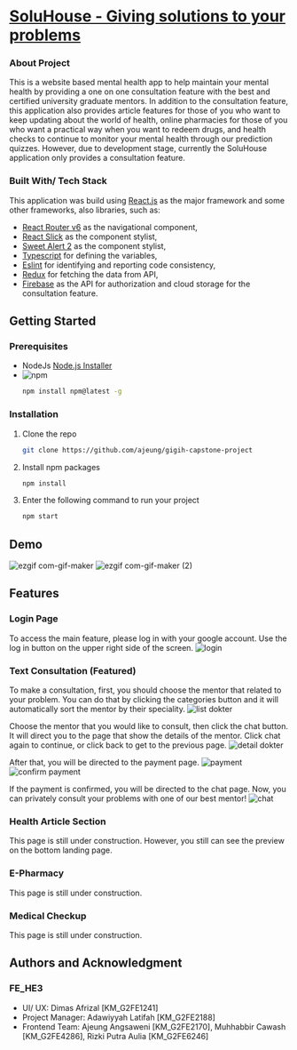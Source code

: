 # [SoluHouse - Giving solutions to your problems](https://github.com/ajeung/gigih-capstone-project)

### About Project
This is a website based mental health app to help maintain your mental health by providing a one on one consultation feature with the best and certified university graduate mentors. In addition to the consultation feature, this application also provides article features for those of you who want to keep updating about the world of health, online pharmacies for those of you who want a practical way when you want to redeem drugs, and health checks to continue to monitor your mental health through our prediction quizzes. However, due to development stage, currently the SoluHouse application only provides a consultation feature.

### Built With/ Tech Stack
This application was build using [React.js](https://reactjs.org/docs/getting-started.html) as the major framework and some other frameworks, also libraries, such as:
* [React Router v6](https://reactrouter.com/) as the navigational component,
* [React Slick](http://react-slick.neostack.com/) as the component stylist,
* [Sweet Alert 2](https://sweetalert2.github.io/) as the component stylist,
* [Typescript](https://www.typescriptlang.org/) for defining the variables,
* [Eslint](https://eslint.org/) for  identifying and reporting code consistency,
* [Redux](https://github.com/axios/axios) for fetching the data from API,
* [Firebase](https://firebase.google.com/) as the API for authorization and cloud storage for the consultation feature.

## Getting Started
### Prerequisites

* NodeJs
  [Node.js Installer](https://nodejs.org/en/download/)
* ![npm](https://img.shields.io/npm/v/npm?logo=npm&style=social)
  ```sh
  npm install npm@latest -g
  ```

### Installation

1. Clone the repo 
   ```sh
   git clone https://github.com/ajeung/gigih-capstone-project
   ```
3. Install npm packages
   ```sh
   npm install
   ```
4. Enter the following command to run your project
   ```sh
   npm start
   ```

## Demo
![ezgif com-gif-maker](https://user-images.githubusercontent.com/86681678/177042155-7c2cf18e-1cfd-44a6-bd73-a3f8437dcf27.gif)
![ezgif com-gif-maker (2)](https://user-images.githubusercontent.com/86681678/177042344-fa7d5e11-dfbc-4fec-a363-f4b816874d50.gif)

## Features
### Login Page
To access the main feature, please log in with your google account. Use the log in button on the upper right side of the screen.
![login](https://user-images.githubusercontent.com/86681678/177042133-9ab9b5c2-f9bb-45dc-81c0-e8f30a70dcc0.jpg)

### Text Consultation (Featured)
To make a consultation, first, you should choose the mentor that related to your problem. You can do that by clicking the categories button and it will automatically sort the mentor by their speciality.
![list dokter](https://user-images.githubusercontent.com/86681678/177042182-92023221-6923-47fa-8530-b3c05d70c7ea.jpg)

Choose the mentor that you would like to consult, then click the chat button. It will direct you to the page that show the details of the mentor. Click chat again to continue, or click back to get to the previous page.
![detail dokter](https://user-images.githubusercontent.com/86681678/177042201-8ff0ba6a-05aa-4b09-8d18-83d586261c7e.jpg)

After that, you will be directed to the payment page.
![payment](https://user-images.githubusercontent.com/86681678/177042223-356eb064-aac5-414c-87c6-8045c3c27ce5.jpg)
![confirm payment](https://user-images.githubusercontent.com/86681678/177042251-04407a13-6efd-4bf1-853f-1d012ecaa9fd.jpg)

If the payment is confirmed, you will be directed to the chat page. Now, you can privately consult your problems with one of our best mentor!
![chat](https://user-images.githubusercontent.com/86681678/177042316-119a68dc-224a-4669-a9d7-c985c167494c.jpg)

### Health Article Section
This page is still under construction. However, you still can see the preview on the bottom landing page.

### E-Pharmacy
This page is still under construction.

### Medical Checkup
This page is still under construction.

## Authors and Acknowledgment
### FE_HE3
* UI/ UX:
    Dimas Afrizal [KM_G2FE1241]
* Project Manager:
    Adawiyyah Latifah [KM_G2FE2188]
* Frontend Team:
    Ajeung Angsaweni [KM_G2FE2170],
    Muhhabbir Cawash [KM_G2FE4286],
    Rizki Putra Aulia [KM_G2FE6246]
